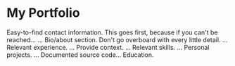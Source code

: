 # My Portfolio 

Easy-to-find contact information. This goes first, because if you can't be reached… ...
Bio/about section. Don't go overboard with every little detail. ...
Relevant experience. ...
Provide context. ...
Relevant skills. ...
Personal projects. ...
Documented source code...
Education.
